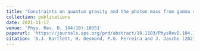 ```yaml
---
title: "Constraints on quantum gravity and the photon mass from gamma ray bursts"
collection: publications
date: 2021-11-17
venue: 'Phys. Rev. D, 104(10):10351'
paperurl: 'https://journals.aps.org/prd/abstract/10.1103/PhysRevD.104.103516'
citation: 'D.J. Bartlett, H. Desmond, P.G. Ferreira and J. Jasche (2021). &quot;Constraints on quantum gravity and the photon mass from gamma ray bursts.&quot; <i>Phys. Rev. D, 104(10):10351</i>.'
---
```



